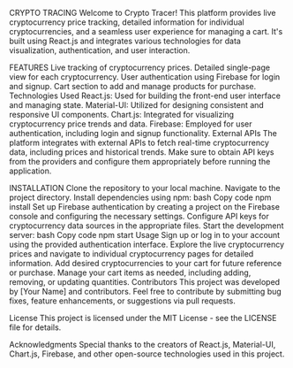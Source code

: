 CRYPTO TRACING
Welcome to Crypto Tracer! This platform provides live cryptocurrency price tracking, detailed information for individual cryptocurrencies, and a seamless user experience for managing a cart. It's built using React.js and integrates various technologies for data visualization, authentication, and user interaction.

FEATURES
Live tracking of cryptocurrency prices.
Detailed single-page view for each cryptocurrency.
User authentication using Firebase for login and signup.
Cart section to add and manage products for purchase.
Technologies Used
React.js: Used for building the front-end user interface and managing state.
Material-UI: Utilized for designing consistent and responsive UI components.
Chart.js: Integrated for visualizing cryptocurrency price trends and data.
Firebase: Employed for user authentication, including login and signup functionality.
External APIs
The platform integrates with external APIs to fetch real-time cryptocurrency data, including prices and historical trends. Make sure to obtain API keys from the providers and configure them appropriately before running the application.

INSTALLATION
Clone the repository to your local machine.
Navigate to the project directory.
Install dependencies using npm:
bash
Copy code
npm install
Set up Firebase authentication by creating a project on the Firebase console and configuring the necessary settings.
Configure API keys for cryptocurrency data sources in the appropriate files.
Start the development server:
bash
Copy code
npm start
Usage
Sign up or log in to your account using the provided authentication interface.
Explore the live cryptocurrency prices and navigate to individual cryptocurrency pages for detailed information.
Add desired cryptocurrencies to your cart for future reference or purchase.
Manage your cart items as needed, including adding, removing, or updating quantities.
Contributors
This project was developed by [Your Name] and contributors. Feel free to contribute by submitting bug fixes, feature enhancements, or suggestions via pull requests.

License
This project is licensed under the MIT License - see the LICENSE file for details.

Acknowledgments
Special thanks to the creators of React.js, Material-UI, Chart.js, Firebase, and other open-source technologies used in this project.


